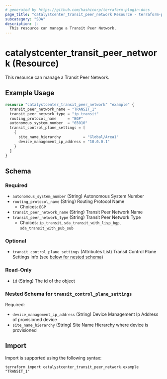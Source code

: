 ```yaml
---
# generated by https://github.com/hashicorp/terraform-plugin-docs
page_title: "catalystcenter_transit_peer_network Resource - terraform-provider-catalystcenter"
subcategory: "SDA"
description: |-
  This resource can manage a Transit Peer Network.
---
```


# catalystcenter_transit_peer_network (Resource)

This resource can manage a Transit Peer Network.

## Example Usage

```terraform
resource "catalystcenter_transit_peer_network" "example" {
  transit_peer_network_name = "TRANSIT_1"
  transit_peer_network_type = "ip_transit"
  routing_protocol_name     = "BGP"
  autonomous_system_number  = "65010"
  transit_control_plane_settings = [
    {
      site_name_hierarchy          = "Global/Area1"
      device_management_ip_address = "10.0.0.1"
    }
  ]
}
```

<!-- schema generated by tfplugindocs -->
## Schema

### Required

- `autonomous_system_number` (String) Autonomous System Number
- `routing_protocol_name` (String) Routing Protocol Name
  - Choices: `BGP`
- `transit_peer_network_name` (String) Transit Peer Network Name
- `transit_peer_network_type` (String) Transit Peer Network Type
  - Choices: `ip_transit`, `sda_transit_with_lisp_bgp`, `sda_transit_with_pub_sub`

### Optional

- `transit_control_plane_settings` (Attributes List) Transit Control Plane Settings info (see [below for nested schema](#nestedatt--transit_control_plane_settings))

### Read-Only

- `id` (String) The id of the object

<a id="nestedatt--transit_control_plane_settings"></a>
### Nested Schema for `transit_control_plane_settings`

Required:

- `device_management_ip_address` (String) Device Management Ip Address of provisioned device
- `site_name_hierarchy` (String) Site Name Hierarchy where device is provisioned

## Import

Import is supported using the following syntax:

```shell
terraform import catalystcenter_transit_peer_network.example "TRANSIT_1"
```
